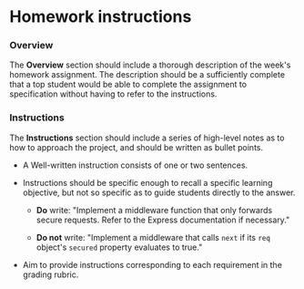 # Homework instructions

### Overview

The **Overview** section should include a thorough description of the week's homework assignment. The description should be a sufficiently complete that a top student would be able to complete the assignment to specification without having to refer to the instructions.

### Instructions

The **Instructions** section should include a series of high-level notes as to how to approach the project, and should be written as bullet points.

* A Well-written instruction consists of one or two sentences.

* Instructions should be specific enough to recall a specific learning objective, but not so specific as to guide students directly to the answer.

  * **Do** write: "Implement a middleware function that only forwards secure requests. Refer to the Express documentation if necessary."

  * **Do not** write: "Implement a middleware that calls `next` if its `req` object's `secured` property evaluates to true."

* Aim to provide instructions corresponding to each requirement in the grading rubric.
